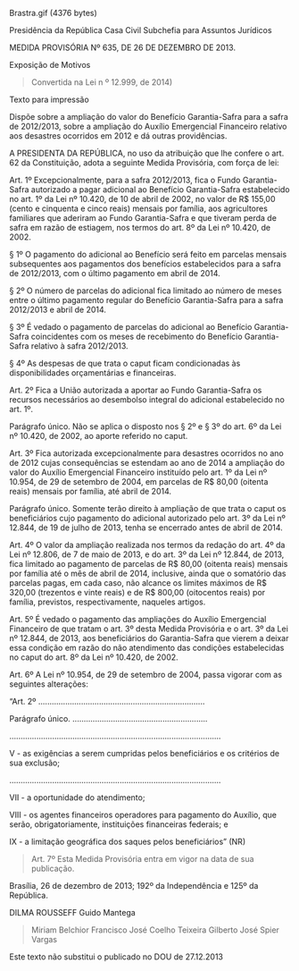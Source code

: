 Brastra.gif (4376 bytes)

Presidência da República
Casa Civil
Subchefia para Assuntos Jurídicos


MEDIDA PROVISÓRIA Nº 635, DE 26 DE DEZEMBRO DE 2013.

Exposição de Motivos
> Convertida na Lei n º 12.999, de 2014)

Texto para impressão

Dispõe sobre a ampliação do valor do Benefício Garantia-Safra para a safra de 2012/2013, sobre a ampliação do Auxílio Emergencial Financeiro relativo aos desastres ocorridos em 2012 e dá outras providências.


A PRESIDENTA DA REPÚBLICA, no uso da atribuição que lhe confere o art. 62 da Constituição, adota a seguinte Medida Provisória, com força de lei:

Art. 1º  Excepcionalmente, para a safra 2012/2013, fica o Fundo Garantia-Safra autorizado a pagar adicional ao Benefício Garantia-Safra estabelecido no  art. 1º da Lei nº 10.420, de 10 de abril de 2002, no valor de R$ 155,00 (cento e cinquenta e cinco reais) mensais por família, aos agricultores familiares que aderiram ao Fundo Garantia-Safra e que tiveram perda de safra em razão de estiagem, nos termos do art. 8º  da Lei nº 10.420, de 2002.

§ 1º  O pagamento do adicional ao Benefício será feito em parcelas mensais subsequentes aos pagamentos dos benefícios estabelecidos para a safra de 2012/2013, com o último pagamento em abril de 2014.

§ 2º  O número de parcelas do adicional fica limitado ao número de meses entre o último pagamento regular do Benefício Garantia-Safra para a safra 2012/2013 e abril de 2014.

§ 3º  É vedado o pagamento de parcelas do adicional ao Benefício Garantia-Safra coincidentes com os meses de recebimento do Benefício Garantia-Safra relativo à safra 2012/2013.

§ 4º  As despesas de que trata o caput ficam condicionadas às disponibilidades orçamentárias e financeiras.

Art. 2º  Fica a União autorizada a aportar ao Fundo Garantia-Safra os recursos necessários ao desembolso integral do adicional estabelecido no art. 1º.

Parágrafo único.  Não se aplica o disposto nos § 2º e § 3º do art. 6º da Lei nº 10.420, de 2002, ao aporte referido no caput.

Art. 3º  Fica autorizada excepcionalmente para desastres ocorridos no ano de 2012 cujas consequências se estendam ao ano de 2014 a ampliação do valor do Auxílio Emergencial Financeiro instituído pelo  art. 1º da Lei nº 10.954, de 29 de setembro de 2004, em parcelas de R$ 80,00 (oitenta reais) mensais por família, até abril de 2014.

Parágrafo único.  Somente terão direito à ampliação de que trata o caput os beneficiários cujo pagamento do adicional autorizado pelo  art. 3º da Lei nº 12.844, de 19 de julho de 2013, tenha se encerrado antes de abril de 2014.

Art. 4º  O valor da ampliação realizada nos termos da redação do  art. 4º da Lei nº 12.806, de 7 de maio de 2013, e do art. 3º da Lei nº 12.844, de 2013, fica limitado ao pagamento de parcelas de R$ 80,00 (oitenta reais) mensais por família até o mês de abril de 2014, inclusive, ainda que o somatório das parcelas pagas, em cada caso, não alcance os limites máximos de R$ 320,00 (trezentos e vinte reais) e de R$ 800,00 (oitocentos reais) por família, previstos, respectivamente, naqueles artigos.

Art. 5º  É vedado o pagamento das ampliações do Auxílio Emergencial Financeiro de que tratam o art. 3º desta Medida Provisória e o art. 3º da Lei nº 12.844, de 2013, aos beneficiários do Garantia-Safra que vierem a deixar essa condição em razão do não atendimento das condições estabelecidas no caput do art. 8º da Lei nº 10.420, de 2002.

Art. 6º  A Lei nº 10.954, de 29 de setembro de 2004, passa vigorar com as seguintes alterações:



“Art. 2º  ..........................................................................

Parágrafo único.  ............................................................

..............................................................................................

V - as exigências a serem cumpridas pelos beneficiários e os critérios de sua exclusão;

..............................................................................................

VII - a oportunidade do atendimento;

VIII - os agentes financeiros operadores para pagamento do Auxílio, que serão, obrigatoriamente, instituições financeiras federais; e

IX - a limitação geográfica dos saques pelos beneficiários” (NR)

> Art. 7º  Esta Medida Provisória entra em vigor na data de sua publicação.

Brasília, 26 de dezembro de 2013; 192º da Independência e 125º da República.

DILMA ROUSSEFF
Guido Mantega
> Miriam Belchior
> Francisco José Coelho Teixeira
> Gilberto José Spier Vargas

Este texto não substitui o publicado no DOU de 27.12.2013









